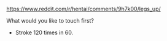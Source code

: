 https://www.reddit.com/r/hentai/comments/9h7k00/legs_up/

What would you like to touch first?

- Stroke 120 times in 60.
